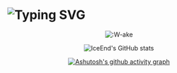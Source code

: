 # ![Typing SVG](https://readme-typing-svg.demolab.com/?lines=前面忘了+中间忘了+后面也忘了)
<div align="center">
<!-- 计数器 -->
 
![:W-ake](https://count.getloli.com/get/@:W-ake?theme=minecraft)


<!-- 修仙 -->
![IceEnd's GitHub stats](https://github-immortality.vercel.app/api?username=W-ake)
<br/>
<!-- 贡献表格 -->
[![Ashutosh's github activity graph](https://github-readme-activity-graph.vercel.app/graph?username=W-ake&theme=tokyo-night)](https://github.com/ashutosh00710/github-readme-activity-graph)
<br/>
<!-- 贪吃蛇 -->
<!-- 
<picture>
  <source media="(prefers-color-scheme: dark)" srcset="https://raw.githubusercontent.com/W-ake/W-ake/output/github-contribution-grid-snake-dark.svg">
  <source media="(prefers-color-scheme: light)" srcset="https://raw.githubusercontent.com/W-ake/W-ake/output/github-contribution-grid-snake.svg">
  <img alt="github contribution grid snake animation" src="https://raw.githubusercontent.com/W-ake/W-ake/output/github-contribution-grid-snake.svg">
</picture>
<br/>
 -->
<!-- 3D贡献图 -->
<!-- ![3D GitHub Contribution](./profile-3d-contrib/profile-gitblock.svg) -->

</div>
<!--
**W-ake/W-ake** is a ✨ _special_ ✨ repository because its `README.md` (this file) appears on your GitHub profile.

Here are some ideas to get you started:

- 🔭 I’m currently working on ...
- 🌱 I’m currently learning ...
- 👯 I’m looking to collaborate on ...
- 🤔 I’m looking for help with ...
- 💬 Ask me about ...
- 📫 How to reach me: ...
- 😄 Pronouns: ...
- ⚡ Fun fact: ...
-->
